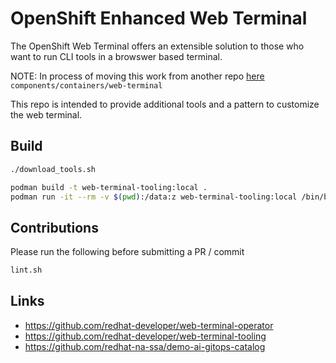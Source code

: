 # OpenShift Enhanced Web Terminal

The OpenShift Web Terminal offers an extensible solution to those who want to run CLI tools in a browswer based terminal.

NOTE: In process of moving this work from another repo [here](https://github.com/redhat-na-ssa/demo-ai-gitops-catalog) `components/containers/web-terminal`

This repo is intended to provide additional tools and a pattern to customize the web terminal.

## Build

```sh
./download_tools.sh

podman build -t web-terminal-tooling:local .
podman run -it --rm -v $(pwd):/data:z web-terminal-tooling:local /bin/bash
```

## Contributions

Please run the following before submitting a PR / commit

```sh
lint.sh
```

## Links

- https://github.com/redhat-developer/web-terminal-operator
- https://github.com/redhat-developer/web-terminal-tooling
- https://github.com/redhat-na-ssa/demo-ai-gitops-catalog
